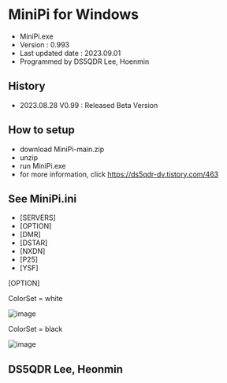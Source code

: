 # MiniPi for Windows 
- MiniPi.exe
- Version : 0.993
- Last updated date : 2023.09.01
- Programmed by DS5QDR Lee, Hoenmin

## History
- 2023.08.28 V0.99 : Released Beta Version

## How to setup
- download MiniPi-main.zip
- unzip
- run MiniPi.exe
- for more information, click https://ds5qdr-dv.tistory.com/463

## See MiniPi.ini
- [SERVERS]
- [OPTION]
- [DMR]
- [DSTAR]
- [NXDN]
- [P25]
- [YSF]

[OPTION]

ColorSet = white

![image](https://github.com/ds5qdr/MiniPi/assets/64110724/647c2a76-8fba-4ecf-8407-1e569f3a14be)

ColorSet = black

![image](https://github.com/ds5qdr/MiniPi/assets/64110724/55079379-9bc5-4224-bc3f-1648747094a1)


## DS5QDR Lee, Heonmin
